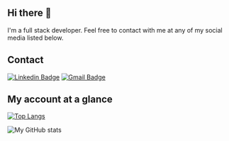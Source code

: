 ## Hi there 👋

I'm a full stack developer. Feel free to contact with me at any of my social media listed below.

## Contact

[![Linkedin Badge](https://img.shields.io/badge/-LinkedIn-blue?style=flat-square&logo=Linkedin&logoColor=white&link=https://www.linkedin.com/in/s%C5%82awomir-kopaczewski-1474b315b/)](https://www.linkedin.com/in/s%C5%82awomir-kopaczewski-1474b315b/)
[![Gmail Badge](https://img.shields.io/badge/-Gmail-c14438?style=flat-square&logo=Gmail&logoColor=white&link=mailto:slawekkopaczewski@gmail.com)](mailto:slawekkopaczewski@gmail.com)
 
 ## My account at a glance
 
 [![Top Langs](https://github-readme-stats.vercel.app/api/top-langs/?username=koopeek&layout=compact)](https://github.com/koopeek/github-readme-stats)

 <img align="left" alt="My GitHub stats" src="https://github-readme-stats.vercel.app/api?username=koopeek&count_private=true&show_icons=true" />
